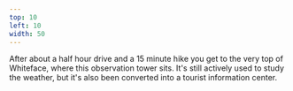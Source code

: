 ```yaml
---
top: 10
left: 10
width: 50
---
```

<!-- Tom Voice -->
After about a half hour drive and a 15 minute hike
you get to the very top of Whiteface,
where this observation tower sits.
It's still actively used to study the weather,
but it's also been converted into a tourist information center.
